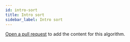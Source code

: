 ```yaml
---
id: intro-sort
title: Intro sort
sidebar_label: Intro sort
---
```


[Open a pull request](https://github.com/AllAlgorithms/algorithms/tree/master/docs/intro-sort.md) to add the content for this algorithm.